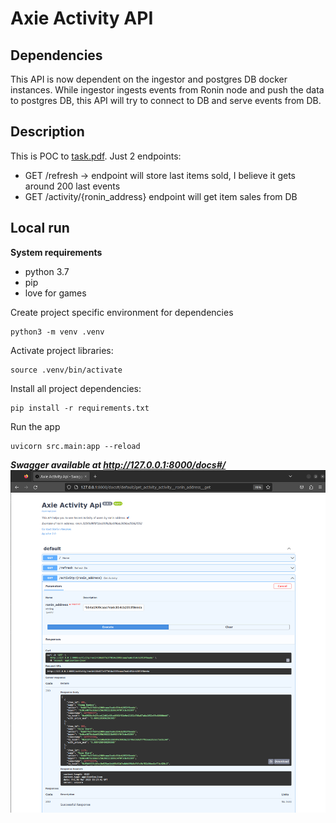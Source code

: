 # Axie Activity API

## Dependencies

This API is now dependent on the ingestor and postgres DB docker instances. 
While ingestor ingests events from Ronin node and push the data to postgres DB,
this API will try to connect to DB and serve events from DB.

## Description

This is POC to [task.pdf](task.pdf). Just 2 endpoints: 

- GET /refresh -> endpoint will store last items sold, I believe it gets around 200 last events
- GET /activity/{ronin_address} endpoint will get item sales from DB

## Local run

**System requirements**
- python 3.7
- pip
- love for games

Create project specific environment for dependencies

    python3 -m venv .venv

Activate project libraries:

    source .venv/bin/activate

Install all project dependencies:

    pip install -r requirements.txt

Run the app

    uvicorn src.main:app --reload 


***Swagger available at http://127.0.0.1:8000/docs#/***
![Example request](swagger.png "example request")